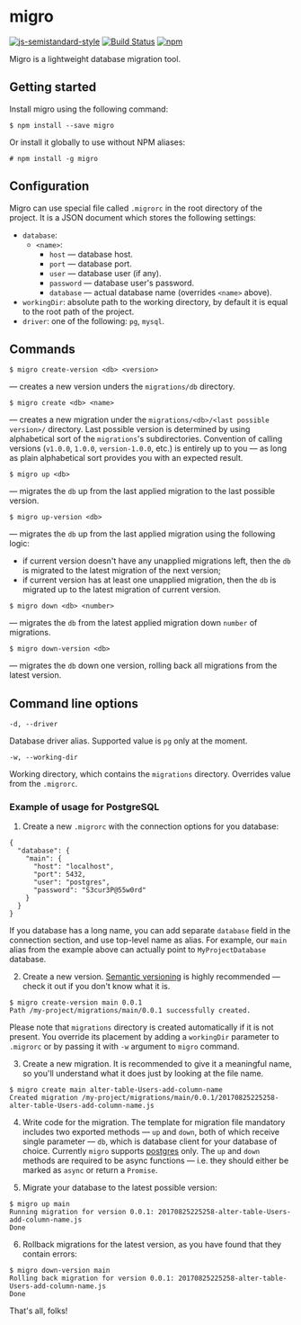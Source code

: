 # migro

[![js-semistandard-style](https://img.shields.io/badge/code%20style-semistandard-brightgreen.svg?style=flat)](https://github.com/Flet/semistandard)
[![Build Status](https://travis-ci.org/YBogomolov/migro.svg?branch=master)](https://travis-ci.org/YBogomolov/migro)
[![npm](https://img.shields.io/npm/v/migro.svg)](https://www.npmjs.com/package/migro)

Migro is a lightweight database migration tool.

## Getting started

Install migro using the following command:

```
$ npm install --save migro
```

Or install it globally to use without NPM aliases:

```
# npm install -g migro
```

## Configuration

Migro can use special file called `.migrorc` in the root directory of the project. It is a JSON document which stores the following settings:

- `database`:
  - `<name>`:
    - `host` — database host.
    - `port` — database port.
    - `user` — database user (if any).
    - `password` — database user's password.
    - `database` — actual database name (overrides `<name>` above).
- `workingDir`: absolute path to the working directory, by default it is equal to the root path of the project.
- `driver`: one of the following: `pg`, `mysql`.

## Commands

```
$ migro create-version <db> <version>
```
— creates a new version unders the `migrations/db` directory.

```
$ migro create <db> <name>
```
— creates a new migration under the `migrations/<db>/<last possible version>/` directory. Last possible version is determined by using alphabetical sort of the `migrations`'s subdirectories. Convention of calling versions (`v1.0.0`, `1.0.0`, `version-1.0.0`, etc.) is entirely up to you — as long as plain alphabetical sort provides you with an expected result.

```
$ migro up <db>
```
— migrates the `db` up from the last applied migration to the last possible version.

```
$ migro up-version <db>
```
— migrates the `db` up from the last applied migration using the following logic:

- if current version doesn't have any unapplied migrations left, then the `db` is migrated to the latest migration of the next version;
- if current version has at least one unapplied migration, then the `db` is migrated up to the latest migration of current version.

```
$ migro down <db> <number>
```
— migrates the `db` from the latest applied migration down `number` of migrations.

```
$ migro down-version <db>
```
— migrates the `db` down one version, rolling back all migrations from the latest version.

## Command line options

```
-d, --driver
```
Database driver alias. Supported value is `pg` only at the moment.

```
-w, --working-dir
```
Working directory, which contains the `migrations` directory. Overrides value from the `.migrorc`.

### Example of usage for PostgreSQL

1. Create a new `.migrorc` with the connection options for you database:

```
{
  "database": {
    "main": {
      "host": "localhost",
      "port": 5432,
      "user": "postgres",
      "password": "S3cur3P@55w0rd"
    }
  }
}
```
If you database has a long name, you can add separate `database` field in the connection section, and use top-level name as alias. For example, our `main` alias from the example above can actually point to `MyProjectDatabase` database.

2. Create a new version. [Semantic versioning](http://semver.org) is highly recommended — check it out if you don't know what it is.

```
$ migro create-version main 0.0.1
Path /my-project/migrations/main/0.0.1 successfully created.
```
Please note that `migrations` directory is created automatically if it is not present. You override its placement by adding a `workingDir` parameter to `.migrorc` or by passing it with `-w` argument to `migro` command.

3. Create a new migration. It is recommended to give it a meaningful name, so you'll understand what it does just by looking at the file name.

```
$ migro create main alter-table-Users-add-column-name
Created migration /my-project/migrations/main/0.0.1/20170825225258-alter-table-Users-add-column-name.js
```

4. Write code for the migration. The template for migration file mandatory includes two exported methods — `up` and `down`, both of which receive single parameter — `db`, which is database client for your database of choice. Currently `migro` supports [postgres](https://www.postgresql.org) only. The `up` and `down` methods are required to be async functions — i.e. they should either be marked as `async` or return a `Promise`.

5. Migrate your database to the latest possible version:

```
$ migro up main
Running migration for version 0.0.1: 20170825225258-alter-table-Users-add-column-name.js
Done
```

6. Rollback migrations for the latest version, as you have found that they contain errors:

```
$ migro down-version main
Rolling back migration for version 0.0.1: 20170825225258-alter-table-Users-add-column-name.js
Done
```

That's all, folks!
